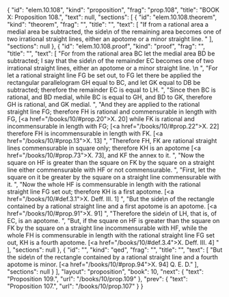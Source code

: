 {
  "id": "elem.10.108",
  "kind": "proposition",
  "frag": "prop.108",
  "title": "BOOK X: Proposition 108.",
  "text": null,
  "sections": [
    {
      "id": "elem.10.108.theorem",
      "kind": "theorem",
      "frag": "",
      "title": "",
      "text": [
        "If from a rational area a medial area be subtracted, the <quote>side</quote>\n of the remaining area becomes one of two irrational straight lines, either an apotome or a minor straight line. "
      ],
      "sections": null
    },
    {
      "id": "elem.10.108.proof",
      "kind": "proof",
      "frag": "",
      "title": "",
      "text": [
        "For from the rational area BC let the medial area BD be subtracted; I say that the <quote>side</quote>\n of the remainder EC becomes one of two irrational straight lines, either an apotome or a minor straight line. \n      ",
        "For let a rational straight line FG be set out, to FG let there be applied the rectangular parallelogram GH equal to BC, and let GK equal to DB be subtracted; therefore the remainder EC is equal to LH. ",
        "Since then BC is rational, and BD medial, while BC is equal to GH, and BD to GK, therefore GH is rational, and GK medial. ",
        "And they are applied to the rational straight line FG; therefore FH is rational and commensurable in length with FG, [<a href=\"/books/10/#prop.20\">X. 20</a>] while FK is rational and incommensurable in length with FG; [<a href=\"/books/10/#prop.22\">X. 22</a>] therefore FH is incommensurable in length with FK. [<a href=\"/books/10/#prop.13\">X. 13</a>] ",
        "Therefore FH, FK are rational straight lines commensurable in square only; therefore KH is an apotome [<a href=\"/books/10/#prop.73\">X. 73</a>], and KF the annex to it. ",
        "Now the square on HF is greater than the square on FK by the square on a straight line either commensurable with HF or not commensurable. ",
        "First, let the square on it be greater by the square on a straight line commensurable with it. ",
        "Now the whole HF is commensurable in length with the rational straight line FG set out; therefore KH is a first apotome. [<a href=\"/books/10/#def.3.1\">X. Deff. III. 1</a>] ",
        "But the <quote>side</quote>\n of the rectangle contained by a rational straight line and a first apotome is an apotome. [<a href=\"/books/10/#prop.91\">X. 91</a>] ",
        "Therefore the <quote>side</quote>\n of LH, that is, of EC, is an apotome. ",
        "But, if the square on HF is greater than the square on FK by the square on a straight line incommensurable with HF, while the whole FH is commensurable in length with the rational straight line FG set out, KH is a fourth apotome. [<a href=\"/books/10/#def.3.4\">X. Deff. III. 4</a>] "
      ],
      "sections": null
    },
    {
      "id": "",
      "kind": "qed",
      "frag": "",
      "title": "",
      "text": [
        "But the <quote>side</quote>\n of the rectangle contained by a rational straight line and a fourth apotome is minor. [<a href=\"/books/10/#prop.94\">X. 94</a>] Q. E. D."
      ],
      "sections": null
    }
  ],
  "layout": "proposition",
  "book": 10,
  "next": {
    "text": "Proposition 109.",
    "url": "/books/10/prop.109"
  },
  "prev": {
    "text": "Proposition 107.",
    "url": "/books/10/prop.107"
  }
}
